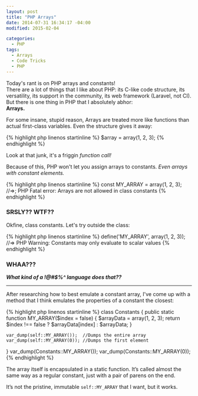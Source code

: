 ```yaml
---
layout: post
title: "PHP Arrays"
date: 2014-07-31 16:34:17 -04:00
modified: 2015-02-04

categories:
  - PHP
tags:
  - Arrays
  - Code Tricks
  - PHP
---
```

Today's rant is on PHP arrays and constants!  
There are a lot of things that I like about PHP: its C-like code structure,
its versatility, its support in the community, its web framework (Laravel, not CI).
But there is one thing in PHP that I absolutely abhor:  
**Arrays.**

For some insane, stupid reason, Arrays are treated more like functions
than actual first-class variables. Even the structure gives it away:

{% highlight php linenos startinline %}
$array = array(1, 2, 3);
{% endhighlight %}

Look at that junk, it's a friggin _function call!_

Because of this, PHP won't let you assign arrays to constants.
_Even arrays with constant elements._

{% highlight php linenos startinline %}
const MY_ARRAY = array(1, 2, 3);
//=>; PHP Fatal error: Arrays are not allowed in class constants
{% endhighlight %}

### SRSLY?? WTF??

Okfine, class constants. Let's try outside the class:

{% highlight php linenos startinline %}
define('MY_ARRAY', array(1, 2, 3));
//=> PHP Warning: Constants may only evaluate to scalar values
{% endhighlight %}

### WHAA???

**_What kind of a !@#$%^ language does that??_**

* * *

After researching how to best emulate a constant array, I've come up with a method
that I think emulates the properties of a constant the closest:

{% highlight php linenos startinline %}
class Constants
{
    public static function MY_ARRAY($index = false) {
        $arrayData = array(1, 2, 3);
        return $index !== false ? $arrayData[index] : $arrayData;
    }

    var_dump(self::MY_ARRAY());  //Dumps the entire array
    var_dump(self::MY_ARRAY(0)); //Dumps the first element

}
var_dump(Constants::MY_ARRAY());
var_dump(Constants::MY_ARRAY(0));
{% endhighlight %}

The array itself is encapsulated in a static function.
It’s called almost the same way as a regular constant,
just with a pair of parens on the end.

It’s not the pristine, immutable `self::MY_ARRAY` that I want, but it works.
